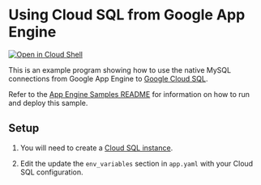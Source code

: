 # Using Cloud SQL from Google App Engine

[![Open in Cloud Shell][shell_img]][shell_link]

[shell_img]: http://gstatic.com/cloudssh/images/open-btn.png
[shell_link]: https://console.cloud.google.com/cloudshell/open?git_repo=https://github.com/GoogleCloudPlatform/python-docs-samples&page=editor&open_in_editor=appengine/standard/cloudsql/README.md

This is an example program showing how to use the native MySQL connections from Google App Engine to [Google Cloud SQL](https://cloud.google.com/sql).

Refer to the [App Engine Samples README](../README.md) for information on how to run and deploy this sample.

## Setup

1. You will need to create a [Cloud SQL instance](https://cloud.google.com/sql/docs/create-instance).

2. Edit the update the `env_variables` section in `app.yaml` with your Cloud SQL configuration.
